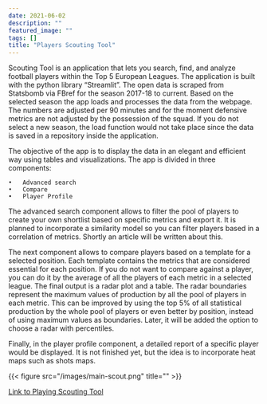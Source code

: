 ```yaml
---
date: 2021-06-02
description: ""
featured_image: ""
tags: []
title: "Players Scouting Tool"
---
```


Scouting Tool is an application that lets you search, find, and analyze football players within the Top 5 European Leagues. The application is built with the python library “Streamlit”. The open data is scraped from Statsbomb via FBref for the season 2017-18 to current. Based on the selected season the app loads and processes the data from the webpage. The numbers are adjusted per 90 minutes and for the moment defensive metrics are not adjusted by the possession of the squad. If you do not select a new season, the load function would not take place since the data is saved in a repository inside the application. 

The objective of the app is to display the data in an elegant and efficient way using tables and visualizations. The app is divided in three components:

    •	Advanced search
    •	Compare
    •	Player Profile

The advanced search component allows to filter the pool of players to create your own shortlist based on specific metrics and export it. It is planned to incorporate a similarity model so you can filter players based in a correlation of metrics. Shortly an article will be written about this. 

The next component allows to compare players based on a template for a selected position. Each template contains the metrics that are considered essential for each position. If you do not want to compare against a player, you can do it by the average of all the players of each metric in a selected league. The final output is a radar plot and a table. The radar boundaries represent the maximum values of production by all the pool of players in each metric. This can be improved by using the top 5% of all statistical production by the whole pool of players or even better by position, instead of using maximum values as boundaries. Later, it will be added the option to choose a radar with percentiles.

Finally, in the player profile component, a detailed report of a specific player would be displayed. It is not finished yet, but the idea is to incorporate heat maps such as shots maps. 

{{< figure src="/images/main-scout.png" title="" >}}

[Link to Playing Scouting Tool](https://player-scout-tool.herokuapp.com/)